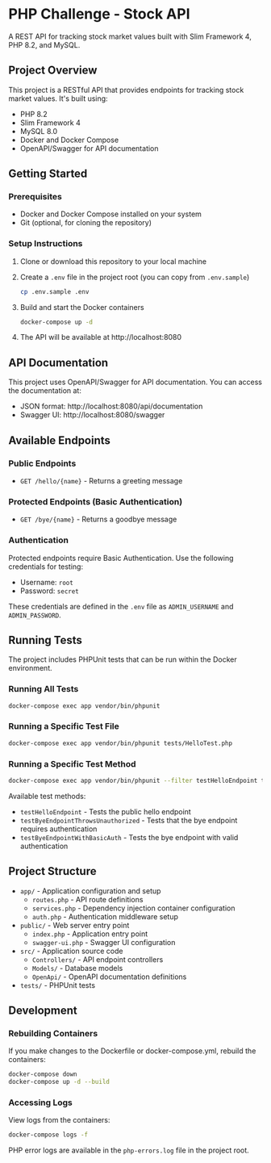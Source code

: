 # PHP Challenge - Stock API

A REST API for tracking stock market values built with Slim Framework 4, PHP 8.2, and MySQL.

## Project Overview

This project is a RESTful API that provides endpoints for tracking stock market values. It's built using:

- PHP 8.2
- Slim Framework 4
- MySQL 8.0
- Docker and Docker Compose
- OpenAPI/Swagger for API documentation

## Getting Started

### Prerequisites

- Docker and Docker Compose installed on your system
- Git (optional, for cloning the repository)

### Setup Instructions

1. Clone or download this repository to your local machine

2. Create a `.env` file in the project root (you can copy from `.env.sample`)

   ```bash
   cp .env.sample .env
   ```

3. Build and start the Docker containers

   ```bash
   docker-compose up -d
   ```

4. The API will be available at http://localhost:8080

## API Documentation

This project uses OpenAPI/Swagger for API documentation. You can access the documentation at:

- JSON format: http://localhost:8080/api/documentation
- Swagger UI: http://localhost:8080/swagger

## Available Endpoints

### Public Endpoints

- `GET /hello/{name}` - Returns a greeting message

### Protected Endpoints (Basic Authentication)

- `GET /bye/{name}` - Returns a goodbye message

### Authentication

Protected endpoints require Basic Authentication. Use the following credentials for testing:

- Username: `root`
- Password: `secret`

These credentials are defined in the `.env` file as `ADMIN_USERNAME` and `ADMIN_PASSWORD`.

## Running Tests

The project includes PHPUnit tests that can be run within the Docker environment.

### Running All Tests

```bash
docker-compose exec app vendor/bin/phpunit
```

### Running a Specific Test File

```bash
docker-compose exec app vendor/bin/phpunit tests/HelloTest.php
```

### Running a Specific Test Method

```bash
docker-compose exec app vendor/bin/phpunit --filter testHelloEndpoint tests/HelloTest.php
```

Available test methods:
- `testHelloEndpoint` - Tests the public hello endpoint
- `testByeEndpointThrowsUnauthorized` - Tests that the bye endpoint requires authentication
- `testByeEndpointWithBasicAuth` - Tests the bye endpoint with valid authentication

## Project Structure

- `app/` - Application configuration and setup
  - `routes.php` - API route definitions
  - `services.php` - Dependency injection container configuration
  - `auth.php` - Authentication middleware setup
- `public/` - Web server entry point
  - `index.php` - Application entry point
  - `swagger-ui.php` - Swagger UI configuration
- `src/` - Application source code
  - `Controllers/` - API endpoint controllers
  - `Models/` - Database models
  - `OpenApi/` - OpenAPI documentation definitions
- `tests/` - PHPUnit tests

## Development

### Rebuilding Containers

If you make changes to the Dockerfile or docker-compose.yml, rebuild the containers:

```bash
docker-compose down
docker-compose up -d --build
```

### Accessing Logs

View logs from the containers:

```bash
docker-compose logs -f
```

PHP error logs are available in the `php-errors.log` file in the project root.